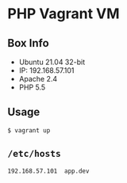 # PHP Vagrant VM

## Box Info

* Ubuntu 21.04 32-bit
* IP: 192.168.57.101
* Apache 2.4
* PHP 5.5

## Usage

	$ vagrant up

## `/etc/hosts`

	192.168.57.101  app.dev